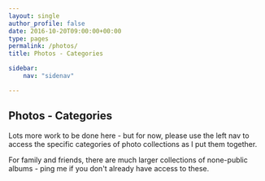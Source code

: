 ```yaml
---
layout: single
author_profile: false
date: 2016-10-20T09:00:00+00:00
type: pages
permalink: /photos/
title: Photos - Categories

sidebar:
    nav: "sidenav"

---
```

## Photos - Categories

Lots more work to be done here - but for now, please use the left nav to access the specific categories of photo collections as I put them together.

For family and friends, there are much larger collections of none-public albums - ping me if you don't already have access to these.
